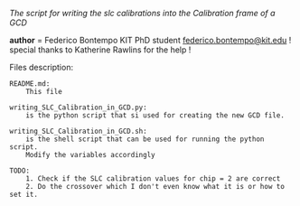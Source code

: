 *The script for writing the slc calibrations into the Calibration frame of a GCD*

__author__ = Federico Bontempo KIT PhD student <federico.bontempo@kit.edu>
! special thanks to Katherine Rawlins for the help !

Files description:

    README.md:
        This file

    writing_SLC_Calibration_in_GCD.py: 
        is the python script that si used for creating the new GCD file. 

    writing_SLC_Calibration_in_GCD.sh:
        is the shell script that can be used for running the python script. 
        Modify the variables accordingly

    TODO: 
        1. Check if the SLC calibration values for chip = 2 are correct 
        2. Do the crossover which I don't even know what it is or how to set it.
